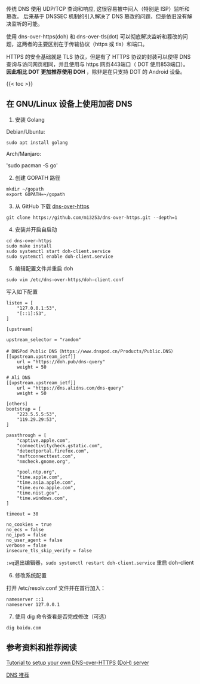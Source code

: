 
传统 DNS 使用 UDP/TCP 查询和响应, 这很容易被中间人（特别是 ISP）监听和篡改。
后来基于 DNSSEC 机制的引入解决了 DNS 篡改的问题，但是依旧没有解决监听的可能。

使用 dns-over-https(doh) 和 dns-over-tls(dot) 可以彻底解决监听和篡改的问题，这两者的主要区别在于传输协议（https 或 tls）和端口。

<!--more-->

HTTPS 的安全基础就是 TLS 协议，但是有了 HTTPS 协议的封装可以使得 DNS 查询与访问网页相同，并且使用与 https 网页443端口（ DOT 使用853端口）。
**因此相比 DOT 更加推荐使用 DOH** ，除非是在只支持 DOT 的 Android 设备。

{{< toc >}}

## 在 GNU/Linux 设备上使用加密 DNS

1. 安装 Golang

Debian/Ubuntu:

`sudo apt install golang`

Arch/Manjaro:

'sudo pacman -S go'

2. 创建 GOPATH 路径

```
mkdir ~/gopath
export GOPATH=~/gopath
```

3. 从 GitHub 下载 [ dns-over-https ](https://github.com/m13253/dns-over-https)

`git clone https://github.com/m13253/dns-over-https.git --depth=1`

4. 安装并开启自启动

```
cd dns-over-https
sudo make install
sudo systemctl start doh-client.service
sudo systemctl enable doh-client.service
```

5. 编辑配置文件并重启 doh

`sudo vim /etc/dns-over-https/doh-client.conf`

写入如下配置

```
listen = [
    "127.0.0.1:53",
    "[::1]:53",
]

[upstream]

upstream_selector = "random"

# DNSPod Public DNS（https://www.dnspod.cn/Products/Public.DNS）
[[upstream.upstream_ietf]]
    url = "https://doh.pub/dns-query"
    weight = 50

# Ali DNS
[[upstream.upstream_ietf]]
    url = "https://dns.alidns.com/dns-query"
    weight = 50

[others]
bootstrap = [
    "223.5.5.5:53",
    "119.29.29:53",
]

passthrough = [
    "captive.apple.com",
    "connectivitycheck.gstatic.com",
    "detectportal.firefox.com",
    "msftconnecttest.com",
    "nmcheck.gnome.org",

    "pool.ntp.org",
    "time.apple.com",
    "time.asia.apple.com",
    "time.euro.apple.com",
    "time.nist.gov",
    "time.windows.com",
]

timeout = 30

no_cookies = true
no_ecs = false
no_ipv6 = false
no_user_agent = false
verbose = false
insecure_tls_skip_verify = false
```

`:wq`退出编辑器，`sudo systemctl restart doh-client.service` 重启 doh-client

6. 修改系统配置

打开 /etc/resolv.conf 文件并在首行加入：

```
nameserver ::1
nameserver 127.0.0.1
```

7. 使用 dig 命令查看是否完成修改（可选）

`dig baidu.com`

## 参考资料和推荐阅读

[ Tutorial to setup your own DNS-over-HTTPS (DoH) server ](https://www.aaflalo.me/2018/10/tutorial-setup-dns-over-https-server/)

[ DNS 推荐 ](https://blog.diing.uk/post/dns/)
